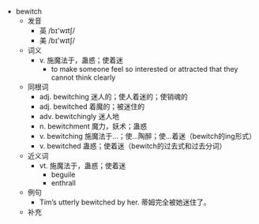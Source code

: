 - bewitch
  - 发音
    - 英 /bɪ'wɪtʃ/
    - 美 /bɪ'wɪtʃ/
  - 词义
    - v. 施魔法于，蛊惑；使着迷
      - to make someone feel so interested or attracted that they cannot think clearly
  - 同根词
    - adj. bewitching 迷人的；使人着迷的；使销魂的
    - adj. bewitched 着魔的；被迷住的
    - adv. bewitchingly 迷人地
    - n. bewitchment 魔力，妖术；蛊惑
    - v. bewitching 施魔法于…；使…陶醉；使…着迷（bewitch的ing形式）
    - v. bewitched 蛊惑；使着迷（bewitch的过去式和过去分词）
  - 近义词
    - vt. 施魔法于，蛊惑；使着迷
      - beguile
      - enthrall
  - 例句
    - Tim’s utterly bewitched by her. 蒂姆完全被她迷住了。
  - 补充